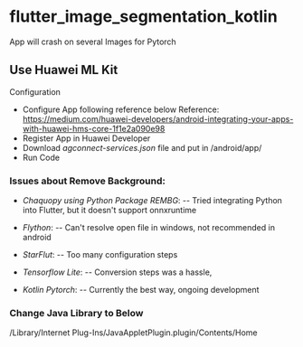 # flutter_image_segmentation_kotlin

App will crash on several Images for Pytorch


## Use Huawei ML Kit
Configuration
- Configure App following reference below
    Reference: https://medium.com/huawei-developers/android-integrating-your-apps-with-huawei-hms-core-1f1e2a090e98
- Register App in Huawei Developer
- Download *agconnect-services.json* file and put in /android/app/ 
- Run Code

### Issues about Remove Background:
- *Chaquopy using Python Package REMBG*:
    -- Tried integrating Python into Flutter, but it doesn't support onnxruntime
- *Flython*:
    -- Can't resolve open file in windows, not recommended in android
- *StarFlut*:
    -- Too many configuration steps

- *Tensorflow Lite*:
    -- Conversion steps was a hassle, 
- *Kotlin Pytorch*:
    -- Currently the best way, ongoing development

### Change Java Library to Below
/Library/Internet Plug-Ins/JavaAppletPlugin.plugin/Contents/Home
